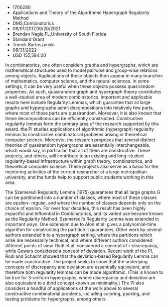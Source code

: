 
* 1700280
* Applications and Theory of the Algorithmic Hypergraph Regularity Method
* DMS,Combinatorics
* 09/01/2017,09/20/2021
* Brendan Nagle,FL,University of South Florida
* Standard Grant
* Tomek Bartoszynski
* 08/31/2022
* USD 155,584.00

In combinatorics, one often considers graphs and hypergraphs, which are
mathematical structures used to model pairwise and group-wise relations among
objects. Applications of these objects then appear in many branches of
mathematics, computer science, and the natural sciences. In some settings, it
can be very useful when these objects possess quasirandom properties. As such,
quasirandom graph and hypergraph theory constitutes a well-studied area of
modern combinatorics. Important and applicable results here include Regularity
Lemmas, which guarantee that all large graphs and hypergraphs admit
decompositions into relatively few parts, where most of these parts are
quasirandom. Moreover, it is also known that these decompositions can be
efficiently constructed. Constructive regularity lemmas form the primary area of
the research supported by this award. the PI studies applications of algorithmic
(hypergraph) regularity lemmas to constructive combinatorial problems arising in
theoretical computer science. Moreover, the research proposes that several
distinct theories of quasirandom hypergraphs are essentially interchangeable,
which would say, in particular, that all of them are constructive. These
projects, and others, will contribute to an existing and long-studied
regularity-based infrastructure within graph theory, combinatorics, and
theoretical computer science. These projects also serve as a basis for the
mentoring activities of the current researcher at a large metropolitan
university, and the funds help to support public students working in this area.

The Szemeredi Regularity Lemma (1975) guarantees that all large graphs G can be
partitioned into a number of classes, where most of these classes are epsilon-
regular, and where the number of classes depends only on the choice of epsilon.
For over four decades, this result has been highly impactful and influential in
Combinatorics, and its varied use became known as the Regularity Method.
Szemeredi's Regularity Lemma was extended in important ways. One extension due
to Alon et al. gives a polynomial-time algorithm for constructing the partition
it guarantees. Other work by several authors extended it to a hypergraph
setting, where the partitions which arise are necessarily technical, and where
different authors considered different points of view. Rodl et al. considered a
concept of r-discrepancy, while Gowers considered a concept of deviation. Recent
work of the PI, Rodl and Schacht showed that the deviation-based Regularity
Lemma can be made constructive. The project seeks to show that the underlying
concepts of discrepancy and deviation are essentially equivalent, and therefore
both regularity lemmas can be made algorithmic. (This is known to be true for
3-uniform hypergraphs, where discrepancy and deviation are also equivalent to a
third concept known as minimality.) The PI also considers a handful of
applications of the work above to several constructive combinatorial problems,
including coloring, packing, and testing problems for hypergraphs, among others.
